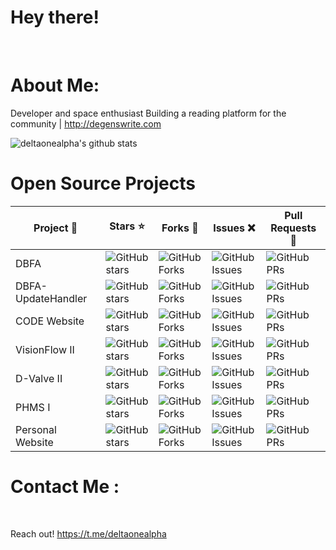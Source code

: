 # Hey there!
</br>

# About Me:
Developer and space enthusiast
Building a reading platform for the community | http://degenswrite.com

![deltaonealpha's github stats](https://github-readme-stats.vercel.app/api?username=deltaonealpha&show_icons=true&theme=tokyonight)

# Open Source Projects

| Project  🚧 | Stars :star: | Forks 🍴 | Issues ❌ | Pull Requests 🌿 |
|---------|-------|-------|--------|---------------|
| DBFA | ![GitHub stars](https://img.shields.io/github/stars/deltaonealpha/DBFA?style=for-the-badge) | ![GitHub Forks](https://img.shields.io/github/forks/deltaonealpha/DBFA?style=for-the-badge) | ![GitHub Issues](https://img.shields.io/github/issues/deltaonealpha/DBFA?style=for-the-badge) | ![GitHub PRs](https://img.shields.io/github/issues-pr/deltaonealpha/DBFA?style=for-the-badge) |
| DBFA-UpdateHandler | ![GitHub stars](https://img.shields.io/github/stars/deltaonealpha/DBFA_UpdateHandler?style=for-the-badge) | ![GitHub Forks](https://img.shields.io/github/forks/deltaonealpha/DBFA_UpdateHandler?style=for-the-badge) | ![GitHub Issues](https://img.shields.io/github/issues/deltaonealpha/DBFA_UpdateHandler?style=for-the-badge) | ![GitHub PRs](https://img.shields.io/github/issues-pr/deltaonealpha/DBFA_UpdateHandler?style=for-the-badge) |
| CODE Website | ![GitHub stars](https://img.shields.io/github/stars/deltaonealpha/codeapeejay?style=for-the-badge) | ![GitHub Forks](https://img.shields.io/github/forks/deltaonealpha/codeapeejay?style=for-the-badge) | ![GitHub Issues](https://img.shields.io/github/issues/deltaonealpha/codeapeejay?style=for-the-badge) | ![GitHub PRs](https://img.shields.io/github/issues-pr/deltaonealpha/codeapeejay?style=for-the-badge) |
| VisionFlow II | ![GitHub stars](https://img.shields.io/github/stars/deltaonealpha/VisionFlow---2?style=for-the-badge) | ![GitHub Forks](https://img.shields.io/github/forks/deltaonealpha/VisionFlow---2?style=for-the-badge) | ![GitHub Issues](https://img.shields.io/github/issues/deltaonealpha/VisionFlow---2?style=for-the-badge) | ![GitHub PRs](https://img.shields.io/github/issues-pr/deltaonealpha/VisionFlow---2?style=for-the-badge) |
| D-Valve II | ![GitHub stars](https://img.shields.io/github/stars/deltaonealpha/D-VALVE-2?style=for-the-badge) | ![GitHub Forks](https://img.shields.io/github/forks/deltaonealpha/D-VALVE-2?style=for-the-badge) | ![GitHub Issues](https://img.shields.io/github/issues/deltaonealpha/D-VALVE-2?style=for-the-badge) | ![GitHub PRs](https://img.shields.io/github/issues-pr/deltaonealpha/D-VALVE-2?style=for-the-badge) |
| PHMS I | ![GitHub stars](https://img.shields.io/github/stars/deltaonealpha/PHMS-1?style=for-the-badge) | ![GitHub Forks](https://img.shields.io/github/forks/deltaonealpha/PHMS-1?style=for-the-badge) | ![GitHub Issues](https://img.shields.io/github/issues/deltaonealpha/PHMS-1?style=for-the-badge) | ![GitHub PRs](https://img.shields.io/github/issues-pr/deltaonealpha/PHMS-1?style=for-the-badge) |
| Personal Website | ![GitHub stars](https://img.shields.io/github/stars/deltaonealpha/PersonalHome?style=for-the-badge) | ![GitHub Forks](https://img.shields.io/github/forks/deltaonealpha/PersonalHome?style=for-the-badge) | ![GitHub Issues](https://img.shields.io/github/issues/deltaonealpha/PersonalHome?style=for-the-badge) | ![GitHub PRs](https://img.shields.io/github/issues-pr/deltaonealpha/PersonalHome?style=for-the-badge) |

# Contact Me :

<p>
 </br>

Reach out! https://t.me/deltaonealpha
</a>
</br>
</br>
</br>
 </p>
 
